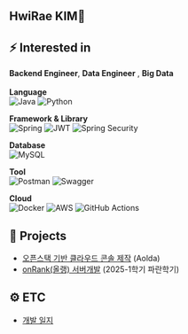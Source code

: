 ## HwiRae KIM👋

<!-- <h3 align="center">💥 Github states 💥 </h3>
<div align="center">
    <img src=https://github-readme-stats.vercel.app/api?username=rlagnlfo1004&theme=dracula&show_icons=true>
</div>

<h3 align="center">🧑🏻‍💻 BeakJoon 🧑🏻‍💻 </h3>
<div align="center">
  <img src=http://mazassumnida.wtf/api/v2/generate_badge?boj=hrkim2001>
</div> -->

<!-- ## ⚡ Skills -->
## ⚡ Interested in
**Backend Engineer**, **Data Engineer** , **Big Data**
<br> <br> 
**Language**
  <br> 
  ![Java](https://img.shields.io/badge/java-%23ED8B00.svg?style=for-the-badge&logo=openjdk&logoColor=white) 
  ![Python](https://img.shields.io/badge/python-3670A0?style=for-the-badge&logo=python&logoColor=white)

**Framework & Library**
<br>
![Spring](https://img.shields.io/badge/spring-%236DB33F.svg?style=for-the-badge&logo=spring&logoColor=white)
![JWT](https://img.shields.io/badge/JWT-black?style=for-the-badge&logo=JSON%20web%20tokens)
![Spring Security](https://img.shields.io/badge/Spring%20Securirty-%236DB33F?style=for-the-badge&logo=springsecurity&logoColor=white)

**Database**
<br>
![MySQL](https://img.shields.io/badge/mysql-4479A1.svg?style=for-the-badge&logo=mysql&logoColor=white)
<!-- ![Redis](https://img.shields.io/badge/redis-%23DD0031.svg?style=for-the-badge&logo=redis&logoColor=white) -->

**Tool**
<br>
![Postman](https://img.shields.io/badge/Postman-FF6C37?style=for-the-badge&logo=postman&logoColor=white)
![Swagger](https://img.shields.io/badge/-Swagger-%23Clojure?style=for-the-badge&logo=swagger&logoColor=white)
<!-- ![JMeter](https://img.shields.io/badge/JMeter-%23D22128?style=for-the-badge&logo=apachejmeter&logoColor=white) -->

**Cloud**
<br>
![Docker](https://img.shields.io/badge/docker-%230db7ed.svg?style=for-the-badge&logo=docker&logoColor=white)
![AWS](https://img.shields.io/badge/AWS-%23FF9900?style=for-the-badge&logo=amazonwebservices&logoColor=white)
![GitHub Actions](https://img.shields.io/badge/github%20actions-%232671E5.svg?style=for-the-badge&logo=githubactions&logoColor=white)

<!-- ## ⚡ Interested in
**Backend Engineer**, **Data Engineer** , **Big Data** -->

## 🌱 Projects
- [오픈스택 기반 클라우드 콘솔 제작](https://git.ajou.ac.kr/aolda/cloud-console-backend) (Aolda)
- [onRank(올랭) 서버개발](https://github.com/onRank/onRank-spring.git) (2025-1학기 파란학기)

## ⚙️ ETC
- [개발 일지](https://github.com/rlagnlfo1004/TIL)
<!-- - [진행한 스터디](https://www.google.com/) -->
